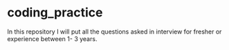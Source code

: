 # coding_practice

In this repository I will put all the questions asked in interview for fresher or experience between 1- 3 years.
